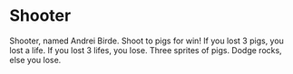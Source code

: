 # Shooter

Shooter, named Andrei Birde. Shoot to pigs for win! If you lost 3 pigs, you lost a life. If you lost 3 lifes, you lose.
Three sprites of pigs.
Dodge rocks, else you lose.
